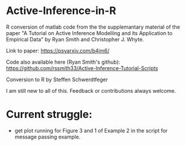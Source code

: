 # Active-Inference-in-R

 R conversion of matlab code from the the supplemantary material
 of the paper "A Tutorial on Active Inference Modelling and its Application to Empirical Data" 
 by Ryan Smith and Christopher J. Whyte.

 Link to paper: https://psyarxiv.com/b4jm6/
 
 Code also available here (Ryan Smith's github):  https://github.com/rssmith33/Active-Inference-Tutorial-Scripts

 Conversion to R by Steffen Schwerdtfeger

 I am still new to all of this. Feedback or contributions always welcome.


# Current struggle: 
 - get plot running for Figure 3 and 1 of Example 2 in the script for message passing example. 
